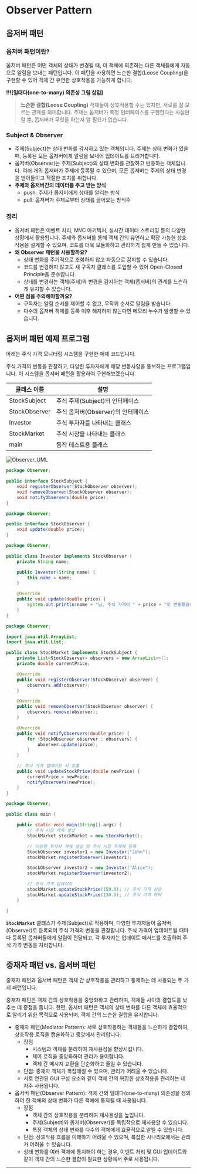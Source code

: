 # Observer Pattern

## **옵저버 패턴**

### **옵저버 패턴이란?**

옵저버 패턴은 어떤 객체의 상태가 변경될 때, 이 객체에 의존하는 다른 객체들에게 자동으로 알림을 보내는 패턴입니다. 이 패턴을 사용하면 느슨한 결합(Loose Coupling)을 구현할 수 있어 객체 간 유연한 상호작용을 가능하게 합니다.

**!!![일대다(one-to-many) 의존성 그림 삽입]**

> **느슨한 결합(Loose Coupling)**
객체들이 상호작용할 수는 있지만, 서로를 잘 모르는 관계를 의미합니다.
주제는 옵저버가 특정 인터페이스를 구현한다는 사실만 알 뿐, 옵저버가 무엇을 하는지 알 필요가 없습니다.
> 

### **Subject & Observer**

- 주제(Subject)는 상태 변화를 감시하고 있는 객체입니다. 주제는 상태 변화가 있을 때, 등록된 모든 옵저버에게 알림을 보내어 업데이트를 트리거합니다.
- 옵저버(Observer)는 주제(Subject)의 상태 변화를 관찰하고 반응하는 객체입니다. 여러 개의 옵저버가 주제에 등록될 수 있으며, 모든 옵저버는 주제의 상태 변경을 받아들이고 적절한 조치를 취합니다.
- **주제와 옵저버간의 데이터를 주고 받는 방식**
    - push: 주제가 옵저버에게 상태를 알리는 방식
    - pull: 옵저버가 주제로부터 상태를 끌어오는 방식주

### 정리

- 옵저버 패턴은 이벤트 처리, MVC 아키텍처, 실시간 데이터 스트리밍 등의 다양한 상황에서 활용됩니다. 주제와 옵저버를 통해 객체 간의 유연하고 확장 가능한 상호작용을 설계할 수 있으며, 코드를 더욱 모듈화하고 관리하기 쉽게 만들 수 있습니다.
- **왜 Observer 패턴을 사용할까요?**
    - 상태 변화를 주기적으로 조회하지 않고 자동으로 감지할 수 있습니다.
    - 코드를 변경하지 않고도 새 구독자 클래스를 도입할 수 있어 Open-Closed Principle을 준수합니다.
    - 상태를 변경하는 객체(주제)와 변경을 감지하는 객체(옵저버)의 관계를 느슨하게 유지할 수 있습니다.
- **어떤 점을 주의해야할까요?**
    - 구독자는 알림 순서를 제어할 수 없고, 무작위 순서로 알림을 받습니다.
    - 다수의 옵저버 객체를 등록 이후 해지하지 않는다면 메모리 누수가 발생할 수 있습니다.

## 옵저버 **패턴 예제 프로그램**

아래는 주식 가격 모니터링 시스템을 구현한 예제 코드입니다.

주식 가격의 변동을 관찰하고, 다양한 투자자에게 해당 변동사항을 통보하는 프로그램입니다. 이 시스템을 옵저버 패턴을 활용하여 구현해보겠습니다.

| 클래스 이름 | 설명 |
| --- | --- |
| StockSubject | 주식 주제(Subject)의 인터페이스 |
| StockObserver | 주식 옵저버(Observer)의 인터페이스 |
| Investor | 주식 투자자를 나타내는 클래스 |
| StockMarket | 주식 시장을 나타내는 클래스 |
| main | 동작 테스트용 클래스 |

![Observer_UML](https://prod-files-secure.s3.us-west-2.amazonaws.com/8c703a41-5bdf-4521-b2c6-403127eda65c/60062ca0-58ff-42e7-beed-81efc6dc8a8e/Untitled.png)

```java
package Observer;

public interface StockSubject {
    void registerObserver(StockObserver observer);
    void removeObserver(StockObserver observer);
    void notifyObservers(double price);
}
```

```java
package Observer;

public interface StockObserver {
    void update(double price);
}
```

```java
package Observer;

public class Investor implements StockObserver {
    private String name;

    public Investor(String name) {
        this.name = name;
    }

    @Override
    public void update(double price) {
        System.out.println(name + "님, 주식 가격이 " + price + "로 변동했습니다.");
    }
}
```

```java
package Observer;

import java.util.ArrayList;
import java.util.List;

public class StockMarket implements StockSubject {
    private List<StockObserver> observers = new ArrayList<>();
    private double currentPrice;

    @Override
    public void registerObserver(StockObserver observer) {
        observers.add(observer);
    }

    @Override
    public void removeObserver(StockObserver observer) {
        observers.remove(observer);
    }

    @Override
    public void notifyObservers(double price) {
        for (StockObserver observer : observers) {
            observer.update(price);
        }
    }

    // 주식 가격 업데이트 시 호출
    public void updateStockPrice(double newPrice) {
        currentPrice = newPrice;
        notifyObservers(newPrice);
    }
}
```

```java
package Observer;

public class main {

	public static void main(String[] args) {
        // 주식 시장 객체 생성
        StockMarket stockMarket = new StockMarket();

        // 다양한 투자자 객체 생성 및 주식 시장 주제에 등록
        StockObserver investor1 = new Investor("John");
        stockMarket.registerObserver(investor1);

        StockObserver investor2 = new Investor("Alice");
        stockMarket.registerObserver(investor2);

        // 주식 가격 업데이트
        stockMarket.updateStockPrice(150.0); // 주식 가격 상승
        stockMarket.updateStockPrice(130.0); // 주식 가격 하락
    }

}
```

**`StockMarket`** 클래스가 주제(Subject)로 작용하며, 다양한 투자자들이 옵저버(Observer)로 등록되어 주식 가격의 변동을 관찰합니다. 주식 가격이 업데이트될 때마다 등록된 옵저버들에게 알림이 전달되고, 각 투자자는 업데이트 메서드를 호출하여 주식 가격 변동을 처리합니다.

## **중재자 패턴 vs. 옵서버 패턴**

중재자 패턴과 옵서버 패턴은 객체 간 상호작용을 관리하고 통제하는 데 사용되는 두 가지 패턴입니다.

중재자 패턴은 객체 간의 상호작용을 중앙화하고 관리하며, 객체들 사이의 결합도를 낮추는 데 중점을 둡니다. 한편, 옵서버 패턴은 객체의 상태 변화를 다른 객체에 효율적으로 알리기 위한 목적으로 사용되며, 객체 간의 느슨한 결합을 유지합니다.

- 중재자 패턴(Mediator Pattern): 서로 상호작용하는 객체들을 느슨하게 결합하여, 상호작용 로직을 캡슐화하고 중앙에서 관리합니다.
    - 장점
        - 시스템과 객체를 분리하여 재사용성을 향상시킵니다.
        - 제어 로직을 중앙화하여 관리가 용이합니다.
        - 객체 간 메시지 교환을 단순화하고 줄일 수 있습니다.
    - 단점: 중재자 객체가 복잡해질 수 있으며, 관리가 어려울 수 있습니다.
    - 서로 연관된 GUI 구성 요소와 같이 객체 간의 복잡한 상호작용을 관리하는 데 자주 사용됩니다.
- 옵서버 패턴(Observer Pattern): 객체 간의 일대다(one-to-many) 의존성을 정의하여 한 객체의 상태 변화가 다른 객체에 통지될 때 사용됩니다.
    - 장점
        - 객체 간의 상호작용을 분리하여 재사용성을 높입니다.
        - 주제(Subject)와 옵저버(Observer)를 독립적으로 재사용할 수 있습니다.
        - 특정 객체의 상태 변화를 다수의 객체에게 효율적으로 알릴 수 있습니다.
    - 단점: 상호작용 흐름을 이해하기 어려울 수 있으며, 복잡한 시나리오에서는 관리가 어려울 수 있습니다.
    - 상태 변화를 여러 객체에 통지해야 하는 경우, 이벤트 처리 및 GUI 업데이트와 같이 객체 간의 느슨한 결합이 필요한 상황에서 주로 사용됩니다.

---